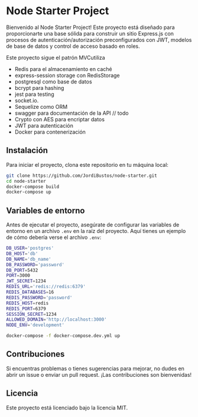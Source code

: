 # Node Starter Project

Bienvenido al Node Starter Project! Este proyecto está diseñado para proporcionarte una base sólida para construir un sitio Express.js con procesos de autenticación/autorización preconfigurados con JWT, modelos de base de datos y control de acceso basado en roles.

Este proyecto sigue el patrón MVCutiliza

- Redis para el almacenamiento en caché
- express-session storage con RedisStorage
- postgresql como base de datos
- bcrypt para hashing
- jest para testing
- socket.io.
- Sequelize como ORM
- swagger para documentación de la API // todo
- Crypto con AES para encriptar datos
- JWT para autenticación
- Docker para contenerización

## Instalación

Para iniciar el proyecto, clona este repositorio en tu máquina local:

```bash
git clone https://github.com/JordiBustos/node-starter.git
cd node-starter
docker-compose build
docker-compose up
```

## Variables de entorno

Antes de ejecutar el proyecto, asegúrate de configurar las variables de entorno en un archivo `.env` en la raíz del proyecto. Aquí tienes un ejemplo de cómo debería verse el archivo `.env`:

```bash
DB_USER='postgres'
DB_HOST='db'
DB_NAME='db_name'
DB_PASSWORD='password'
DB_PORT=5432
PORT=3000
JWT_SECRET=1234
REDIS_URL='redis://redis:6379'
REDIS_DATABASES=16
REDIS_PASSWORD='password'
REDIS_HOST=redis
REDIS_PORT=6379
SESSION_SECRET=1234
ALLOWED_DOMAIN='http://localhost:3000'
NODE_ENV='development'
```

```bash
docker-compose -f docker-compose.dev.yml up
```

## Contribuciones

Si encuentras problemas o tienes sugerencias para mejorar, no dudes en abrir un issue o enviar un pull request. ¡Las contribuciones son bienvenidas!

## Licencia

Este proyecto está licenciado bajo la licencia MIT.
